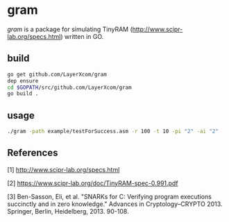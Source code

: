 # gram

_gram_ is a package for simulating TinyRAM (http://www.scipr-lab.org/specs.html) written in GO.


## build

```bash
go get github.com/LayerXcom/gram
dep ensure
cd $GOPATH/src/github.com/LayerXcom/gram
go build .
```

## usage
```bash
./gram -path example/testForSuccess.asm -r 100 -t 10 -pi "2" -ai "2"
```

## References

[1] http://www.scipr-lab.org/specs.html

[2] https://www.scipr-lab.org/doc/TinyRAM-spec-0.991.pdf

[3] Ben-Sasson, Eli, et al. "SNARKs for C: Verifying program executions succinctly and in zero knowledge." Advances in Cryptology–CRYPTO 2013. Springer, Berlin, Heidelberg, 2013. 90-108.
